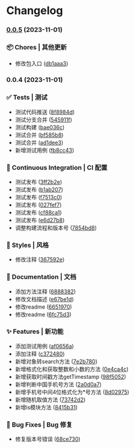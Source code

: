 # Changelog

### [0.0.5](https://codeup.aliyun.com/5f855dfb1858a17210466fd0/wuhang-meimeng-development/wm-kit/compare/v0.0.4...v0.0.5) (2023-11-01)


### 📦 Chores | 其他更新

* 修改包入口 ([db1aaa3](https://codeup.aliyun.com/5f855dfb1858a17210466fd0/wuhang-meimeng-development/wm-kit/commit/db1aaa3626519ad18f8a02349f0169d0e5dec6d2))

### 0.0.4 (2023-11-01)


### ✅ Tests | 测试

* 测试代码推送 ([8f8984d](https://codeup.aliyun.com/5f855dfb1858a17210466fd0/wuhang-meimeng-development/wm-kit/commit/8f8984d17899707a3e836332a1601cd5b7cd7528))
* 测试分支合并 ([545911f](https://codeup.aliyun.com/5f855dfb1858a17210466fd0/wuhang-meimeng-development/wm-kit/commit/545911f6ee675a38333854e0a066a708644935bf))
* 测试构建 ([bae036c](https://codeup.aliyun.com/5f855dfb1858a17210466fd0/wuhang-meimeng-development/wm-kit/commit/bae036c61cba0264b26103da810b4731f3342ab5))
* 测试合并 ([bf585b8](https://codeup.aliyun.com/5f855dfb1858a17210466fd0/wuhang-meimeng-development/wm-kit/commit/bf585b8127bda74fd68faa1c1cfb8b1106c41112))
* 测试合并 ([ad1dee3](https://codeup.aliyun.com/5f855dfb1858a17210466fd0/wuhang-meimeng-development/wm-kit/commit/ad1dee30765cd20a917dd261b028d812add21a5f))
* 新增测试用例 ([fb8cc43](https://codeup.aliyun.com/5f855dfb1858a17210466fd0/wuhang-meimeng-development/wm-kit/commit/fb8cc43ad41494d0ad0f9d92e24fb2654932c030))


### 🔧 Continuous Integration | CI 配置

*  测试发布 ([3ff2b2e](https://codeup.aliyun.com/5f855dfb1858a17210466fd0/wuhang-meimeng-development/wm-kit/commit/3ff2b2efa7895b1a3ec2c75b15706cef0584fc3c))
* 测试发布 ([b1ab207](https://codeup.aliyun.com/5f855dfb1858a17210466fd0/wuhang-meimeng-development/wm-kit/commit/b1ab2076f6407550520ab07576d7728e1c635b08))
* 测试发布 ([f7513c0](https://codeup.aliyun.com/5f855dfb1858a17210466fd0/wuhang-meimeng-development/wm-kit/commit/f7513c04216ebb0d0f2786ed9631ad154814f75c))
* 测试发布 ([027fef7](https://codeup.aliyun.com/5f855dfb1858a17210466fd0/wuhang-meimeng-development/wm-kit/commit/027fef703e804a3ab9a362c9ffce03632ff8b407))
* 测试发布 ([cf88ca1](https://codeup.aliyun.com/5f855dfb1858a17210466fd0/wuhang-meimeng-development/wm-kit/commit/cf88ca1e736d199344cc4b550360890f31d81fa8))
* 测试发布 ([e6d27b8](https://codeup.aliyun.com/5f855dfb1858a17210466fd0/wuhang-meimeng-development/wm-kit/commit/e6d27b8f798f7a727e46cd32fdd9a6b9054721f9))
* 调整构建流程和版本号 ([7854bd8](https://codeup.aliyun.com/5f855dfb1858a17210466fd0/wuhang-meimeng-development/wm-kit/commit/7854bd8a978c2277b854e37a9d2392d57bb746e6))


### 💄 Styles | 风格

* 修改注释 ([367592e](https://codeup.aliyun.com/5f855dfb1858a17210466fd0/wuhang-meimeng-development/wm-kit/commit/367592e5da1601f097c1ef3bab8a5aaa4404f6af))


### 📝 Documentation | 文档

* 添加方法注释 ([6888382](https://codeup.aliyun.com/5f855dfb1858a17210466fd0/wuhang-meimeng-development/wm-kit/commit/6888382f41c19557abd014e35e7ccbaac3fd1771))
* 修改文档描述 ([e67be1d](https://codeup.aliyun.com/5f855dfb1858a17210466fd0/wuhang-meimeng-development/wm-kit/commit/e67be1d4f5bf09ec2a07f28261f57892b5d8e6a6))
* 修改readme ([6651970](https://codeup.aliyun.com/5f855dfb1858a17210466fd0/wuhang-meimeng-development/wm-kit/commit/66519703a79ebaaa5ba37b3f17d81f2813d56182))
* 修改readme ([6fc75d3](https://codeup.aliyun.com/5f855dfb1858a17210466fd0/wuhang-meimeng-development/wm-kit/commit/6fc75d36ab55d9c118d193c9e6b10b0c5fd09add))


### ✨ Features | 新功能

* 添加测试用例 ([af0656a](https://codeup.aliyun.com/5f855dfb1858a17210466fd0/wuhang-meimeng-development/wm-kit/commit/af0656a684e46e1e918d56901f49b0f0d74d77b0))
* 添加注释 ([c372480](https://codeup.aliyun.com/5f855dfb1858a17210466fd0/wuhang-meimeng-development/wm-kit/commit/c3724808c17efe1ebd610a0b7185c969ab623533))
* 新增对象转search方法 ([7e2b780](https://codeup.aliyun.com/5f855dfb1858a17210466fd0/wuhang-meimeng-development/wm-kit/commit/7e2b780bc62347ba8e6af760f1296d006ca7098f))
* 新增格式化和获取整数和小数的方法 ([0e4ca4c](https://codeup.aliyun.com/5f855dfb1858a17210466fd0/wuhang-meimeng-development/wm-kit/commit/0e4ca4c33366a93ea4c78c6d0bce26a0d6338c6f))
* 新增获取时间戳方法getTimestamp ([98f5052](https://codeup.aliyun.com/5f855dfb1858a17210466fd0/wuhang-meimeng-development/wm-kit/commit/98f5052aa36b4cb698b73ef266c00b7f97b5e826))
* 新增判断中国手机号方法 ([2a0d0a7](https://codeup.aliyun.com/5f855dfb1858a17210466fd0/wuhang-meimeng-development/wm-kit/commit/2a0d0a7392039f9142558d20638ce612681ed372))
* 新增手机号中间4位格式化为*号方法 ([8d02975](https://codeup.aliyun.com/5f855dfb1858a17210466fd0/wuhang-meimeng-development/wm-kit/commit/8d02975a8d56bd830863793dc8b651eddac2673b))
* 新增随机取值方法 ([73742d2](https://codeup.aliyun.com/5f855dfb1858a17210466fd0/wuhang-meimeng-development/wm-kit/commit/73742d227a1857672a529456a571ce4435b34eb1))
* 新增is模块方法 ([8415b31](https://codeup.aliyun.com/5f855dfb1858a17210466fd0/wuhang-meimeng-development/wm-kit/commit/8415b313f27e9d706eaf95701c0607a63f3bb436))


### 🐛 Bug Fixes | Bug 修复

* 修复版本号错误 ([68ce730](https://codeup.aliyun.com/5f855dfb1858a17210466fd0/wuhang-meimeng-development/wm-kit/commit/68ce7301b0705cc75f90e7d080f64d4ba04b52d8))